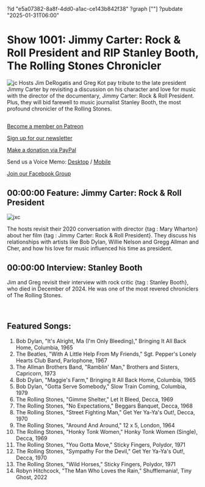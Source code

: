 ?id "e5a07382-8a8f-4dd0-a1ac-ce143b842f38"
?graph [""]
?pubdate "2025-01-31T06:00"
# Show 1001: Jimmy Carter: Rock & Roll President and RIP Stanley Booth, The Rolling Stones Chronicler
![jc](https://static.soundopinions.org/images/2025/mv5bnmfhnte4zmqtyjy4os00owy5ltg5ymmtnjq0mmi1nta3mtexxkeyxkfqcgc-v1-fmjpg-ux1000.jpg)
Hosts Jim DeRogatis and Greg Kot pay tribute to the late president Jimmy Carter by revisiting a discussion on his character and love for music with the director of the documentary, Jimmy Carter: Rock & Roll President. Plus, they will bid farewell to music journalist Stanley Booth, the most profound chronicler of the Rolling Stones.


## 

[Become a member on Patreon](https://bit.ly/3slWZvc)

[Sign up for our newsletter](https://bit.ly/3eEvRnG)

[Make a donation via PayPal](https://bit.ly/3dmt9lU)

Send us a Voice Memo: [Desktop](http://bit.ly/2RyD5Ah) / [Mobile](http://sayhi.chat/soundops)

[Join our Facebook Group](https://bit.ly/3sivr9T)


## 00:00:00 Feature: Jimmy Carter: Rock & Roll President
![jxc](https://static.soundopinions.org/images/2025/mv5bnmfhnte4zmqtyjy4os00owy5ltg5ymmtnjq0mmi1nta3mtexxkeyxkfqcgc-v1-fmjpg-ux1000.jpg)

The hosts revisit their 2020 conversation with director {tag : Mary Wharton} about her film {tag : Jimmy Carter: Rock & Roll President}. They discuss his relationships with artists like Bob Dylan, Willie Nelson and Gregg Allman and Cher, and how his love for music influenced his time as president.

## 00:00:00 Interview: Stanley Booth

Jim and Greg revisit their interview with rock critic {tag : Stanley Booth}, who died in December of 2024. He was one of the most revered chroniclers of The Rolling Stones. 

 



## Featured Songs:

1. Bob Dylan, "It's Alright, Ma (I'm Only Bleeding)," Bringing It All Back Home, Columbia, 1965
2. The Beatles, "With A Little Help From My Friends," Sgt. Pepper's Lonely Hearts Club Band, Parlophone, 1967
3. The Allman Brothers Band, "Ramblin' Man," Brothers and Sisters, Capricorn, 1973
4. Bob Dylan, "Maggie's Farm," Bringing It All Back Home, Columbia, 1965
5. Bob Dylan, "Gotta Serve Somebody," Slow Train Coming, Columbia, 1979
6. The Rolling Stones, "Gimme Shelter," Let It Bleed, Decca, 1969
7. The Rolling Stones, "No Expectations," Beggars Banquet, Decca, 1968
8. The Rolling Stones, "Street Fighting Man," Get Yer Ya-Ya's Out!, Decca, 1970
9. The Rolling Stones, "Around And Around," 12 x 5, London, 1964
10. The Rolling Stones, "Honky Tonk Women," Honky Tonk Women (Single), Decca, 1969
11. The Rolling Stones, "You Gotta Move," Sticky Fingers, Polydor, 1971
12. The Rolling Stones, "Sympathy For the Devil," Get Yer Ya-Ya's Out!, Decca, 1970
13. The Rolling Stones, "Wild Horses," Sticky Fingers, Polydor, 1971
14. Robyn Hitchcock, "The Man Who Loves the Rain," Shufflemania!, Tiny Ghost, 2022